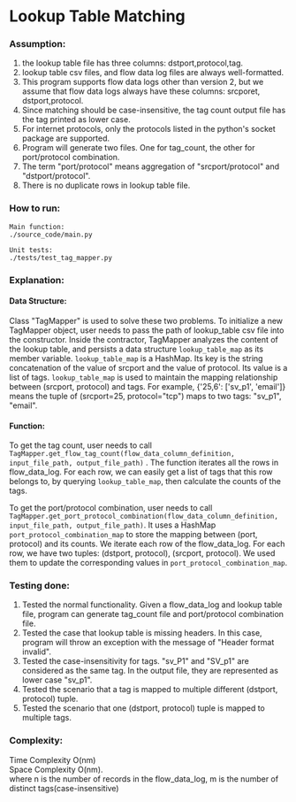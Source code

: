 # Lookup Table Matching

### Assumption:
1. the lookup table file has three columns: dstport,protocol,tag.
2. lookup table csv files, and flow data log files are always well-formatted.
3. This program supports flow data logs other than version 2, but we assume that flow data logs always have these columns: srcporet, dstport,protocol.
4. Since matching should be case-insensitive, the tag count output file has the tag printed as lower case.
5. For internet protocols, only the protocols listed in the python's socket package are supported.
6. Program will generate two files. One for tag_count, the other for port/protocol combination. 
7. The term "port/protocol" means aggregation of "srcport/protocol" and "dstport/protocol".
8. There is no duplicate rows in lookup table file.

### How to run:
    Main function:
    ./source_code/main.py 

    Unit tests:
    ./tests/test_tag_mapper.py

### Explanation:
#### Data Structure: 
Class "TagMapper" is used to solve these two problems. To initialize a new TagMapper object, user needs to pass the path of lookup_table csv file into the constructor. 
Inside the contractor, TagMapper analyzes the content of the lookup table, and persists a data structure <code>lookup_table_map</code> as its member variable. 
<code>lookup_table_map</code> is a HashMap. Its key is the string concatenation of the value of srcport and the value of protocol. Its value is a list of tags. 
<code>lookup_table_map</code> is used to maintain the mapping relationship between (srcport, protocol) and tags. For example, {'25,6': ['sv_p1', 'email']} means
the tuple of (srcport=25, protocol="tcp") maps to two tags: "sv_p1", "email".
#### Function: 
To get the tag count, user needs to call <code>TagMapper.get_flow_tag_count(flow_data_column_definition, input_file_path, output_file_path)</code> . 
The function iterates all the rows in flow_data_log. For each row, we can easily get a list of tags that this row belongs to, by querying <code>lookup_table_map</code>, then calculate the counts of the tags.

To get the port/protocol combination, user needs to call <code>TagMapper.get_port_protocol_combination(flow_data_column_definition, input_file_path, output_file_path)</code>. 
It uses a HashMap <code>port_protocol_combination_map</code> to store the mapping between (port, protocol) and its counts. We iterate each row of the flow_data_log. For each row, 
we have two tuples: (dstport, protocol), (srcport, protocol). We used them to update the corresponding values in <code>port_protocol_combination_map</code>.

### Testing done:
1. Tested the normal functionality. Given a flow_data_log and lookup table file, program can generate tag_count file and port/protocol combination file.
2. Tested the case that lookup table is missing headers. In this case, program will throw an exception with the message of "Header format invalid".
3. Tested the case-insensitivity for tags. "sv_P1" and "SV_p1" are considered as the same tag. In the output file, they are represented as lower case "sv_p1".
4. Tested the scenario that a tag is mapped to multiple different (dstport, protocol) tuple.
5. Tested the scenario that one (dstport, protocol) tuple is mapped to multiple tags.

### Complexity:
Time Complexity O(nm) <br/>
Space Complexity O(nm). <br/>
where n is the number of records in the flow_data_log, m is the number of distinct tags(case-insensitive)